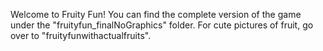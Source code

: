 Welcome to Fruity Fun! You can find the complete version of the game under the "fruityfun_finalNoGraphics" folder. For cute pictures of fruit, go over to "fruityfunwithactualfruits".
